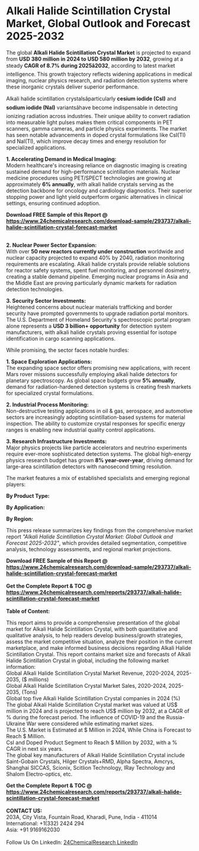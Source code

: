 <h1>Alkali Halide Scintillation Crystal Market, Global Outlook and Forecast 2025-2032</h1><p>The global <strong>Alkali Halide Scintillation Crystal Market</strong> is projected to expand from <strong>USD 380 million in 2024 to USD 580 million by 2032</strong>, growing at a steady <strong>CAGR of 8.7% during 2025â2032</strong>, according to latest market intelligence. This growth trajectory reflects widening applications in medical imaging, nuclear physics research, and radiation detection systems where these inorganic crystals deliver superior performance.</p><p>Alkali halide scintillation crystalsâparticularly <strong>cesium iodide (CsI)</strong> and <strong>sodium iodide (NaI)</strong> variantsâhave become indispensable in detecting ionizing radiation across industries. Their unique ability to convert radiation into measurable light pulses makes them critical components in PET scanners, gamma cameras, and particle physics experiments. The market has seen notable advancements in doped crystal formulations like CsI(Tl) and NaI(Tl), which improve decay times and energy resolution for specialized applications.</p><p><strong>1. Accelerating Demand in Medical Imaging:</strong><br>
Modern healthcare's increasing reliance on diagnostic imaging is creating sustained demand for high-performance scintillation materials. Nuclear medicine procedures using PET/SPECT technologies are growing at approximately <strong>6% annually</strong>, with alkali halide crystals serving as the detection backbone for oncology and cardiology diagnostics. Their superior stopping power and light yield outperform organic alternatives in clinical settings, ensuring continued adoption.</p><div><b>Download FREE Sample of this Report @ 
            <a href="https://www.24chemicalresearch.com/download-sample/293737/alkali-halide-scintillation-crystal-forecast-market">
            https://www.24chemicalresearch.com/download-sample/293737/alkali-halide-scintillation-crystal-forecast-market</a></b></div><br><p><strong>2. Nuclear Power Sector Expansion:</strong><br>
With over <strong>50 new reactors currently under construction</strong> worldwide and nuclear capacity projected to expand 40% by 2040, radiation monitoring requirements are escalating. Alkali halide crystals provide reliable solutions for reactor safety systems, spent fuel monitoring, and personnel dosimetry, creating a stable demand pipeline. Emerging nuclear programs in Asia and the Middle East are proving particularly dynamic markets for radiation detection technologies.</p><p><strong>3. Security Sector Investments:</strong><br>
Heightened concerns about nuclear materials trafficking and border security have prompted governments to upgrade radiation portal monitors. The U.S. Department of Homeland Security's spectroscopic portal program alone represents a <strong>USD 3 billion+ opportunity</strong> for detection system manufacturers, with alkali halide crystals proving essential for isotope identification in cargo scanning applications.</p><p>While promising, the sector faces notable hurdles:</p><p><strong>1. Space Exploration Applications:</strong><br>
The expanding space sector offers promising new applications, with recent Mars rover missions successfully employing alkali halide detectors for planetary spectroscopy. As global space budgets grow <strong>5% annually</strong>, demand for radiation-hardened detection systems is creating fresh markets for specialized crystal formulations.</p><p><strong>2. Industrial Process Monitoring:</strong><br>
Non-destructive testing applications in oil &amp; gas, aerospace, and automotive sectors are increasingly adopting scintillation-based systems for material inspection. The ability to customize crystal responses for specific energy ranges is enabling new industrial quality control applications.</p><p><strong>3. Research Infrastructure Investments:</strong><br>
Major physics projects like particle accelerators and neutrino experiments require ever-more sophisticated detection systems. The global high-energy physics research budget has grown <strong>8% year-over-year</strong>, driving demand for large-area scintillation detectors with nanosecond timing resolution.</p><p>The market features a mix of established specialists and emerging regional players:</p><p><strong>By Product Type:</strong></p><p><strong>By Application:</strong></p><p><strong>By Region:</strong></p><p>This press release summarizes key findings from the comprehensive market report <em>"Alkali Halide Scintillation Crystal Market: Global Outlook and Forecast 2025-2032"</em>, which provides detailed segmentation, competitive analysis, technology assessments, and regional market projections.</p><div><b>Download FREE Sample of this Report @ 
            <a href="https://www.24chemicalresearch.com/download-sample/293737/alkali-halide-scintillation-crystal-forecast-market">
            https://www.24chemicalresearch.com/download-sample/293737/alkali-halide-scintillation-crystal-forecast-market</a></b></div><br><div><b>Get the Complete Report & TOC @ 
            <a href="https://www.24chemicalresearch.com/reports/293737/alkali-halide-scintillation-crystal-forecast-market">
            https://www.24chemicalresearch.com/reports/293737/alkali-halide-scintillation-crystal-forecast-market</a></b></div><br>
            <b>Table of Content:</b><p>This report aims to provide a comprehensive presentation of the global market for Alkali Halide Scintillation Crystal, with both quantitative and qualitative analysis, to help readers develop business/growth strategies, assess the market competitive situation, analyze their position in the current marketplace, and make informed business decisions regarding Alkali Halide Scintillation Crystal. This report contains market size and forecasts of Alkali Halide Scintillation Crystal in global, including the following market information:<br />
Global Alkali Halide Scintillation Crystal Market Revenue, 2020-2024, 2025-2035, ($ millions)<br />
Global Alkali Halide Scintillation Crystal Market Sales, 2020-2024, 2025-2035, (Tons)<br />
Global top five Alkali Halide Scintillation Crystal companies in 2024 (%)<br />
The global Alkali Halide Scintillation Crystal market was valued at US$ million in 2024 and is projected to reach US$ million by 2032, at a CAGR of % during the forecast period. The influence of COVID-19 and the Russia-Ukraine War were considered while estimating market sizes.<br />
The U.S. Market is Estimated at $ Million in 2024, While China is Forecast to Reach $ Million.<br />
CsI and Doped Product Segment to Reach $ Million by 2032, with a % CAGR in next six years.<br />
The global key manufacturers of Alkali Halide Scintillation Crystal include Saint-Gobain Crystals, Hilger Crystals+RMD, Alpha Spectra, Amcrys, Shanghai SICCAS, Scionix, Scitlion Technology, IRay Technology and Shalom Electro-optics, etc. </p><div><b>Get the Complete Report & TOC @ 
            <a href="https://www.24chemicalresearch.com/reports/293737/alkali-halide-scintillation-crystal-forecast-market">
            https://www.24chemicalresearch.com/reports/293737/alkali-halide-scintillation-crystal-forecast-market</a></b></div><br><b>CONTACT US:</b><br>
            203A, City Vista, Fountain Road, Kharadi, Pune, India - 411014<br>
            International: +1(332) 2424 294<br>
            Asia: +91 9169162030 <br><br>
            Follow Us On LinkedIn: <a href="https://www.linkedin.com/company/24chemicalresearch/">24ChemicalResearch LinkedIn</a>